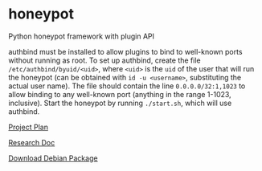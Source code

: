 # honeypot

Python honeypot framework with plugin API

authbind must be installed to allow plugins to bind to well-known ports without running as root. To set up authbind, create the file `/etc/authbind/byuid/<uid>`, where `<uid>` is the `uid` of the user that will run the honeypot (can be obtained with `id -u <username>`, substituting the actual user name). The file should contain the line `0.0.0.0/32:1,1023` to allow binding to any well-known port (anything in the range 1-1023, inclusive). Start the honeypot by running `./start.sh`, which will use authbind.

[Project Plan](https://docs.google.com/document/d/1NPZYz_Gn41zKydzIijU4lbnletNN57zfZNM8AaEY_ZQ/edit?usp=sharing)

[Research Doc](https://docs.google.com/document/d/10FqRp2M8X2r19Jm75DzA1jPB805p85qZo2l6CmV1bM0/edit?usp=sharing)

[Download Debian Package](http://cs4260honeypot.com.s3-website-us-west-2.amazonaws.com/debain/HoneyPotPackage.deb)
